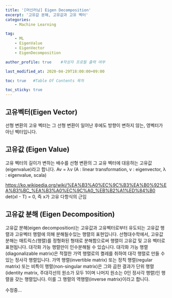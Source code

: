 ```yaml
---
title: '[머신러닝] Eigen Decomposition' 
excerpt: '고유값 분해, 고유값과 고유 벡터'
categories:
    - Machine Learning

tag:
    - ML
    - EigenValue
    - EigenVector
    - EigenDecomposition

author_profile: true    #작성자 프로필 출력 여부

last_modified_at: 2020-04-29T18:00:00+09:00

toc: true   #Table Of Contents 목차 

toc_sticky: true
---
```


## 고유벡터(Eigen Vector)
선형 변환의 고유 벡터는 그 선형 변환이 일어난 후에도 방향이 변하지 않는, 영벡터가 아닌 벡터입니다. 

## 고유값 (Eigen Value)
고유 벡터의 길이가 변하는 배수를 선형 변환의 그 교유 벡터에 대응하는 고유값(eigenvalue)라고 합니다. 
Av = λv (A : linear transformation, v : eigenvector, λ : eigenvalue, scala)
 


https://ko.wikipedia.org/wiki/%EA%B3%A0%EC%9C%B3%EA%B0%92%EA%B3%BC_%EA%B3%A0%EC%9C%A0_%EB%B2%A1%ED%84%B0
det(xI - T) = 0, 즉 x가 고유 다항식의 근임

## 고유값 분해 (Eigen Decomposition)
고유값 분해(eigen decomposition)는 고유값과 고유벡터로부터 유도되는 고유값 행렬과 고유벡터 행렬에 의해 분해될수있는 행렬의 표현입니다.
선형대수학에서, 고유값 분해는 매트릭스(행렬)를 정형화된 형태로 분해함으로써 행렬이 고유값 및 고유 벡터로 표현됩니다. 대각화 가능 행렬만이 인수분해될 수 있습니다.
대각화 가능 행렬(diagonalizable matrix)은 적절한 가역 행렬로의 켤레를 취하여 대각 행렬로 만들 수 있는 정사각 행렬입니다. 
가역 행렬(invertible matrix) 또는 정칙 행렬(regular matrix) 또는 비특이 행렬(non-singular matrix)은 그와 곱한 결과가 단위 행렬(identity matrix, 주대각선의 원소가 모두 1이며 나머지 원소는 0인 정사각 행렬)인 행렬을 갖는 행렬입니다. 이를 그 행렬의 역행렬(inverse matrix)이라고 합니다.

수정중...